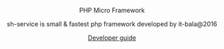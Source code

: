 <p align="center">PHP Micro Framework</p>

<p align="center">sh-service is small & fastest php framework developed by it-bala@2016</p>

<p align="center"><a href="https://ctmise.com/sh/docs" target="_blank">Developer guide</a></p>
